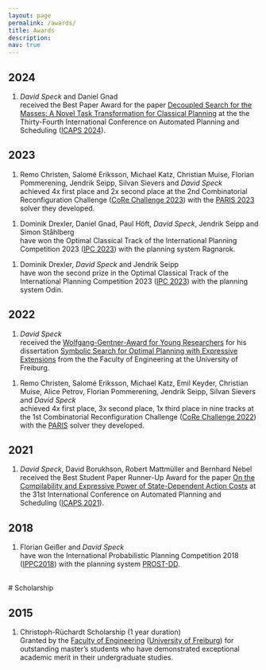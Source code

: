```yaml
---
layout: page
permalink: /awards/
title: Awards
description:
nav: true
---
```


<div class="publications">
<h2 class="year">2024</h2>
  <ol class="bibliography">
    <li>
      <div class="row">
        <div class="col-sm-2 abbr">
        </div>
        <div class="col-sm-10">
          <div class="author">
            <em>David Speck</em> and Daniel Gnad
          </div>
          received the Best Paper Award for the paper <a href="../assets/pdf/speck-gnad2024.pdf">Decoupled Search for the Masses: A Novel Task Transformation for Classical Planning</a> at the the Thirty-Fourth International Conference on Automated Planning and Scheduling (<a href="https://icaps24.icaps-conference.org/program/awards/">ICAPS 2024</a>).
        </div>
      </div>
    </li>
  </ol>
</div>

<div class="publications">
  <h2 class="year">2023</h2>
  <ol class="bibliography">
    <li>
      <div class="row">
        <div class="col-sm-2 abbr">
        </div>
        <div class="col-sm-10">
          <div class="author">
          Remo Christen, Salomé Eriksson, Michael Katz, Christian Muise, Florian Pommerening, Jendrik Seipp, Silvan Sievers and <em>David Speck</em>
          </div>
          achieved 4x first place and 2x second place at the 2nd Combinatorial Reconfiguration Challenge (<a href="https://core-challenge.github.io/2023/">CoRe Challenge 2023</a>) with the <a href="../assets/pdf/christen-et-al-ecai2023.pdf">PARIS 2023</a> solver they developed.
        </div>
      </div>
    </li>
  </ol>

  <ol class="bibliography">
    <li>
      <div class="row">
        <div class="col-sm-2 abbr">
        </div>
        <div class="col-sm-10">
          <div class="author">
          Dominik Drexler, Daniel Gnad, Paul Höft, <em>David Speck</em>, Jendrik Seipp and Simon Ståhlberg
          </div>
          have won the Optimal Classical Track of the International Planning Competition 2023 (<a href="https://ipc2023-classical.github.io/">IPC 2023</a>) with the planning system Ragnarok.
        </div>
      </div>
    </li>
  </ol>

  <ol class="bibliography">
    <li>
      <div class="row">
        <div class="col-sm-2 abbr">
        </div>
        <div class="col-sm-10">
          <div class="author">
          Dominik Drexler, <em>David Speck</em> and Jendrik Seipp
          </div>
          have won the second prize in the Optimal Classical Track of the International Planning Competition 2023 (<a href="https://ipc2023-classical.github.io/">IPC 2023</a>) with the planning system Odin.
        </div>
      </div>
    </li>
  </ol>
</div>

<div class="publications">
<h2 class="year">2022</h2>
  <ol class="bibliography">
    <li>
      <div class="row">
        <div class="col-sm-2 abbr">
        </div>
        <div class="col-sm-10">
          <div class="author">
            <em>David Speck</em>
          </div>
          received the <a href="https://uni-freiburg.de/zuv/service/ehrungen-und-preise/freiburger-nachwuchsfoerderpreise/technische-fakultaet/">Wolfgang-Gentner-Award for Young Researchers</a> for his dissertation <a href="../assets/pdf/speck-phd2022.pdf">Symbolic Search for Optimal Planning with Expressive Extensions</a> from the the Faculty of Engineering at the University of Freiburg.
        </div>
      </div>
    </li>
  </ol>

  <ol class="bibliography">
    <li>
      <div class="row">
        <div class="col-sm-2 abbr">
        </div>
        <div class="col-sm-10">
          <div class="author">
          Remo Christen, Salomé Eriksson, Michael Katz, Emil Keyder, Christian Muise, Alice Petrov, 
          Florian Pommerening, Jendrik Seipp, Silvan Sievers and <em>David Speck</em>
          </div>
          achieved 4x first place, 3x second place, 1x third place in nine tracks at the 1st Combinatorial Reconfiguration Challenge (<a href="https://core-challenge.github.io/2022/#home">CoRe Challenge 2022</a>) with the <a href="../assets/pdf/christen-etal-core2022.pdf">PARIS</a> solver they developed.
        </div>
      </div>
    </li>
  </ol>
</div>

<div class="publications">
<h2 class="year">2021</h2>
  <ol class="bibliography">
    <li>
      <div class="row">
        <div class="col-sm-2 abbr">
        </div>
        <div class="col-sm-10">
          <div class="author">
            <em>David Speck</em>, David Borukhson, Robert Mattmüller and Bernhard Nebel
          </div>
          received the Best Student Paper Runner-Up Award for the paper <a href="../assets/pdf/speck-etal-icaps2021.pdf">On the Compilability and Expressive Power of State-Dependent Action Costs</a> at the 31st International Conference on Automated Planning and Scheduling (<a href="https://icaps21.icaps-conference.org/awards/">ICAPS 2021</a>).
        </div>
      </div>
    </li>
  </ol>
</div>

<div class="publications">
  <h2 class="year">2018</h2>
  <ol class="bibliography">
    <li>
      <div class="row">
        <div class="col-sm-2 abbr">
        </div>
        <div class="col-sm-10">
          <div class="author">
            Florian Geißer and <em>David Speck</em>
          </div>
          have won the International Probabilistic Planning Competition 2018 (<a href="https://ipc2018-probabilistic.bitbucket.io/#results">IPPC2018</a>) with the planning system <a href="../assets/pdf/geisser-speck-ippc2018.pdf">PROST-DD</a>.
        </div>
      </div>
    </li>
  </ol>
</div>

<br>
# Scholarship

<div class="publications">
  <h2 class="year">2015</h2>
  <ol class="bibliography">
    <li>
      <div class="row">
        <div class="col-sm-2 abbr">
        </div>
        <div class="col-sm-10">
          <div class="author">
          Christoph-Rüchardt Scholarship (1 year duration)  
          </div>
          Granted by the <a href="https://www.tf.uni-freiburg.de/en">Faculty of Engineering</a> (<a href="https://uni-freiburg.de/en/">University of Freiburg</a>) for outstanding master’s students who have demonstrated exceptional academic merit in their undergraduate studies.
        </div>
      </div>
    </li>
  </ol>
</div>
